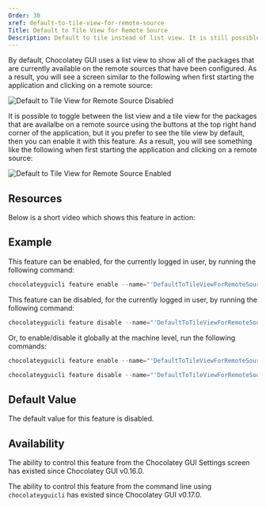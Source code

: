 ```yaml
---
Order: 30
xref: default-to-tile-view-for-remote-source
Title: Default to Tile View for Remote Source
Description: Default to tile instead of list view. It is still possible to switch during use.
---
```


By default, Chocolatey GUI uses a list view to show all of the packages that are currently available on the remote
sources that have been configured.  As a result, you will see a screen similar to the following when first
starting the application and clicking on a remote source:

![Default to Tile View for Remote Source Disabled](/assets/images/chocolatey-gui/feature_default_tile_view_remote_disabled.png "Default to Tile View for Remote Source Disabled")

It is possible to toggle between the list view and a tile view for the packages that are availalbe on a remote source
using the buttons at the top right hand corner of the application, but it you prefer to see the tile view by default,
then you can enable it with this feature.  As a result, you will see something like the following when first starting
the application and clicking on a remote source:

![Default to Tile View for Remote Source Enabled](/assets/images/chocolatey-gui/feature_default_tile_view_remote_enabled.png "Default to Tile View for Remote Source Enabled")

## Resources

Below is a short video which shows this feature in action:

## Example

This feature can be enabled, for the currently logged in user, by running the following command:

```powershell
chocolateyguicli feature enable --name="'DefaultToTileViewForRemoteSource'"
```

This feature can be disabled, for the currently logged in user, by running the following command:

```powershell
chocolateyguicli feature disable --name="'DefaultToTileViewForRemoteSource'"
```

Or, to enable/disable it globally at the machine level, run the following commands:

```powershell
chocolateyguicli feature enable --name="'DefaultToTileViewForRemoteSource'" --global

chocolateyguicli feature disable --name="'DefaultToTileViewForRemoteSource'" --global
```

## Default Value

The default value for this feature is disabled.

## Availability

The ability to control this feature from the Chocolatey GUI Settings screen has existed since Chocolatey GUI v0.16.0.

The ability to control this feature from the command line using `chocolateyguicli` has existed since Chocolatey GUI
v0.17.0.
